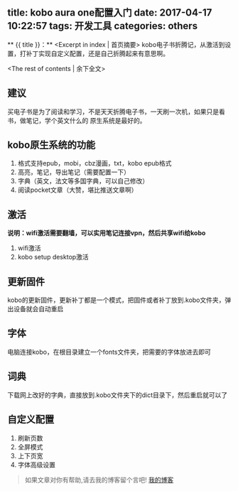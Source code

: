 title: kobo aura one配置入门
date: 2017-04-17 10:22:57
tags: 开发工具
categories: others
---
** {{ title }}：** <Excerpt in index | 首页摘要>
kobo电子书折腾记，从激活到设置，打补丁实现自定义配置，还是自己折腾起来有意思啊。
<!-- more -->
<The rest of contents | 余下全文>

## 建议
买电子书是为了阅读和学习，不是天天折腾电子书，一天刷一次机，如果只是看书，做笔记，学个英文什么的
原生系统是最好的。

## kobo原生系统的功能
1. 格式支持epub，mobi，cbz漫画，txt，kobo epub格式
2. 高亮，笔记，导出笔记（需要配置一下）
3. 字典（英文，法文等多国字典，可以自己修改）
4. 阅读pocket文章（大赞，堪比推送文章啊）

## 激活
**说明：wifi激活需要翻墙，可以实用笔记连接vpn，然后共享wifi给kobo**
1. wifi激活
2. kobo setup desktop激活

## 更新固件
kobo的更新固件，更新补丁都是一个模式，把固件或者补丁放到.kobo文件夹，弹出设备就会自动重启

## 字体
电脑连接kobo，在根目录建立一个fonts文件夹，把需要的字体放进去即可

## 词典
下载网上改好的字典，直接放到.kobo文件夹下的dict目录下，然后重启就可以了

## 自定义配置
1. 刷新页数
2. 全屏模式
3. 上下页宽
4. 字体高级设置









> 如果文章对你有帮助,请去我的博客留个言吧! [我的博客][1]

[1]: http://geeksblog.cc
